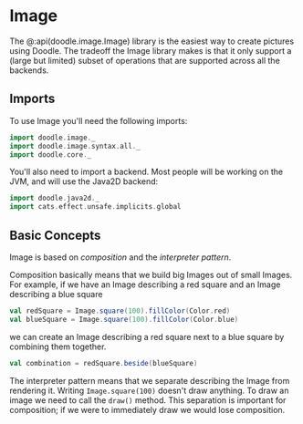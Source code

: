# Image

The @:api(doodle.image.Image) library is the easiest way to create pictures using Doodle. The tradeoff the Image library makes is that it only support a (large but limited) subset of operations that are supported across all the backends.

## Imports

To use Image you'll need the following imports:

```scala mdoc
import doodle.image._
import doodle.image.syntax.all._
import doodle.core._
```

You'll also need to import a backend. Most people will be working on the JVM, and will use the Java2D backend:

```scala mdoc
import doodle.java2d._
import cats.effect.unsafe.implicits.global
```


## Basic Concepts

Image is based on *composition* and the *interpreter pattern*. 

Composition basically means that we build big Images out of small Images. For example, if we have an Image describing a red square and an Image describing a blue square

```scala mdoc:silent
val redSquare = Image.square(100).fillColor(Color.red)
val blueSquare = Image.square(100).fillColor(Color.blue)
```

we can create an Image describing a red square next to a blue square by combining them together.

```scala mdoc:silent
val combination = redSquare.beside(blueSquare)
```

The interpreter pattern means that we separate describing the Image from rendering it. Writing `Image.square(100)` doesn't draw anything. To draw an image we need to call the `draw()` method. This separation is important for composition; if we were to immediately draw we would lose composition. 


